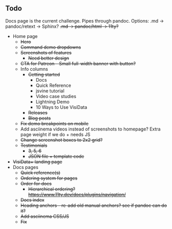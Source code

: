 ## Todo

Docs page is the current challenge. Pipes through pandoc. 
Options:
.md -> pandoc/retext -> Sphinx?
~~.md -> pandoc/html -> 11ty?~~

* Home page
	- ~~Hero~~
	- ~~Command demo dropdowns~~
	- ~~Screenshots of features~~
		+ ~~Need better design~~
	- ~~CTA for Patreon - Small full-width banner with button?~~
	- Info columns
		+ ~~Getting started~~
			* Docs
			* Quick Reference
			* jsvine tutorial
			* Video case studies
			* Lightning Demo
			* 10 Ways to Use VisiData
		+ ~~Releases~~
		+ ~~Blog posts~~
	- ~~Fix demo breakpoints on mobile~~
	- Add asciinema videos instead of screenshots to homepage? Extra page weight if we do + needs JS
	- ~~Change screenshot boxes to 2x2 grid?~~
	- ~~Testimonials~~
		- ~~3, 5, 6~~
		- ~~JSON file + template code~~
* ~~VisiData+ landing page~~
* Docs pages
	- ~~Quick reference(s)~~
	- ~~Ordering system for pages~~
	- ~~Order for docs~~
		- ~~Hierarchical ordering? https://www.11ty.dev/docs/plugins/navigation/~~
	- ~~Docs index~~
	- ~~Heading anchors - re-add old manual anchors? see if pandoc can do it?~~
	- ~~Add asciinema CSS/JS~~
	- ~~Fix <title>~~
	- ~~API build on 11ty build~~
* ~~Blog posts page~~
* ~~Releases post page~~
* ~~Credits page~~
* ~~Blog posts~~
* ~~Install page~~
* ~~Formats page~~
* ~~Privacy policy page~~
* General layout and design
	- Nav
		+ ~~Search, potentially powered by Algolia~~
		+ ~~Hover effects for nav items~~
		+ ~~No-JS mobile menu~~
	- Footer
		+ ~~Sponsor logos above footer~~
			- ~~JSON file to make adding/removing sponsors easier~~
		+ ~~Social icon(s) - Twitter, GitHub~~
	- Styling
		- ~~Change button hover effect~~
		- ~~Change primary color?~~
		- ~~Add dark mode~~
		- ~~Make white logo for dark mode~~
	- Features
		- ~~RSS~~
* ~~Meta images~~